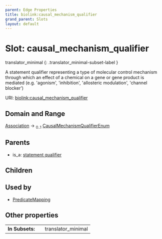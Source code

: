 ```yaml
---
parent: Edge Properties
title: biolink:causal_mechanism_qualifier
grand_parent: Slots
layout: default
---
```


# Slot: causal_mechanism_qualifier

translator_minimal
{: .translator_minimal-subset-label }


A statement qualifier representing a type of molecular control mechanism through which an effect of a chemical on a gene or gene product is mediated (e.g. 'agonism', 'inhibition', 'allosteric modulation', 'channel blocker')

URI: [biolink:causal_mechanism_qualifier](https://w3id.org/biolink/causal_mechanism_qualifier)

## Domain and Range

[Association](Association.md) ->  <sub>0..1</sub> [CausalMechanismQualifierEnum](CausalMechanismQualifierEnum.md)

## Parents

 *  is_a: [statement qualifier](statement_qualifier.md)

## Children


## Used by

 * [PredicateMapping](PredicateMapping.md)

## Other properties

|  |  |  |
| --- | --- | --- |
| **In Subsets:** | | translator_minimal |

